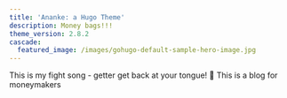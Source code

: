 ```yaml
---
title: 'Ananke: a Hugo Theme'
description: Money bags!!!
theme_version: 2.8.2
cascade:
  featured_image: /images/gohugo-default-sample-hero-image.jpg
---
```

This is my fight song - getter get back at your tongue! 🤑 This is a blog for moneymakers